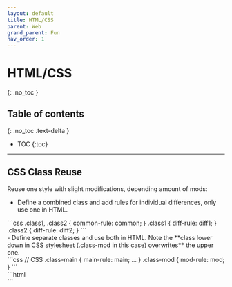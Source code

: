 ```yaml
---
layout: default
title: HTML/CSS
parent: Web
grand_parent: Fun
nav_order: 1
---
```


# HTML/CSS
{: .no_toc }

## Table of contents
{: .no_toc .text-delta }

* TOC
{:toc}

---

## CSS Class Reuse

Reuse one style with slight modifications, depending amount of mods:
- Define a combined class and add rules for individual differences, only use one in HTML.
<div class="code-example" markdown="1">
```css
.class1, .class2 {
  common-rule: common;
}
.class1 {
  diff-rule: diff1;
}
.class2 {
  diff-rule: diff2;
}
```
</div>
- Define separate classes and use both in HTML. Note the **class lower down in CSS stylesheet (.class-mod in this case) overwrites** the upper one.
<div class="code-example" markdown="1">
```css
// CSS
.class-main {
  main-rule: main;
  ...
}
.class-mod {
  mod-rule: mod;
}
```
</div>

<div class="code-example" markdown="1">
```html
<!–– HTML ––>
<div class="class-main class-mod"></div>
```
</div>
